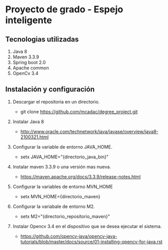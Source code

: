 # Proyecto de grado - Espejo inteligente

## Tecnologias utilizadas

1. Java 8
2. Maven 3.3.9
3. Spring boot 2.0
4. Apache common
5. OpenCv 3.4

## Instalación y configuración

1. Descargar el repositoria en un directorio.

    - git clone https://github.com/mcadac/degree_project.git

2. Instalar Java 8

    - http://www.oracle.com/technetwork/java/javase/overview/java8-2100321.html

3. Configurar la variable de entorno JAVA_HOME. 

    - setx JAVA_HOME="{directorio_java_bin}"

4. Instalar maven 3.3.9 o una versión mas nueva.

    - https://maven.apache.org/docs/3.3.9/release-notes.html

5. Configurar la variables de entorno MVN_HOME

    - setx MVN_HOME={directorio_maven}

6. Configurar la variabale de entorno M2.

    - setx M2="{directorio_repositorio_maven}"

6. Instalar Opencv 3.4 en el dispositivo que se desea ejecutar el sistema.

    - https://github.com/opencv-java/opencv-java-tutorials/blob/master/docs/source/01-installing-opencv-for-java.rst



